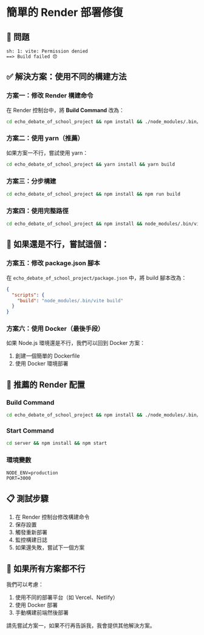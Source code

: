 # 簡單的 Render 部署修復

## 🚨 問題
```
sh: 1: vite: Permission denied
==> Build failed 😞
```

## ✅ 解決方案：使用不同的構建方法

### 方案一：修改 Render 構建命令

在 Render 控制台中，將 **Build Command** 改為：

```bash
cd echo_debate_of_school_project && npm install && ./node_modules/.bin/vite build
```

### 方案二：使用 yarn（推薦）

如果方案一不行，嘗試使用 yarn：

```bash
cd echo_debate_of_school_project && yarn install && yarn build
```

### 方案三：分步構建

```bash
cd echo_debate_of_school_project && npm install && npm run build
```

### 方案四：使用完整路徑

```bash
cd echo_debate_of_school_project && npm install && node_modules/.bin/vite build
```

## 🔧 如果還是不行，嘗試這個：

### 方案五：修改 package.json 腳本

在 `echo_debate_of_school_project/package.json` 中，將 build 腳本改為：

```json
{
  "scripts": {
    "build": "node_modules/.bin/vite build"
  }
}
```

### 方案六：使用 Docker（最後手段）

如果 Node.js 環境還是不行，我們可以回到 Docker 方案：

1. 創建一個簡單的 Dockerfile
2. 使用 Docker 環境部署

## 🚀 推薦的 Render 配置

### Build Command
```bash
cd echo_debate_of_school_project && npm install && ./node_modules/.bin/vite build
```

### Start Command
```bash
cd server && npm install && npm start
```

### 環境變數
```
NODE_ENV=production
PORT=3000
```

## 📋 測試步驟

1. 在 Render 控制台修改構建命令
2. 保存設置
3. 觸發重新部署
4. 監控構建日誌
5. 如果還失敗，嘗試下一個方案

## 🚨 如果所有方案都不行

我們可以考慮：
1. 使用不同的部署平台（如 Vercel、Netlify）
2. 使用 Docker 部署
3. 手動構建前端然後部署

請先嘗試方案一，如果不行再告訴我，我會提供其他解決方案。
